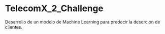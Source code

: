 # TelecomX_2_Challenge
Desarrollo de un modelo de Machine Learning para predecir la deserción de clientes.
